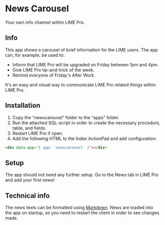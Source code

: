 News Carousel
=========

Your own info channel within LIME Pro.


Info
----

This app shows a carousel of brief information for the LIME users. The app can, for example, be used to:

* Inform that LIME Pro will be upgraded on Friday between 1pm and 4pm.
* Give LIME Pro tip-and-trick of the week.
* Remind everyone of Friday's After Work.

It's an easy and visual way to communicate LIME Pro related things within LIME Pro.


Installation
-----------

1. Copy the “newscarousel” folder to the “apps” folder.
1. Run the attached SQL-script in order to create the necessary procedure, table, and fields.
1. Restart LIME Pro if open.
1. Add the following HTML to the Index ActionPad and add configuration:

```html
<div data-app="{ app: 'newscarousel' }"></div>
```

Setup
---
The app should not need any further setup. Go to the News tab in LIME Pro and add your first news!

Technical info
---
The news texts can be formatted using [Markdown](http://daringfireball.net/projects/markdown/syntax).
News are loaded into the app on startup, so you need to restart the client in order to see changes made.
